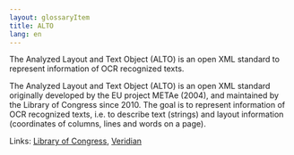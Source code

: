 ```yaml
---
layout: glossaryItem
title: ALTO
lang: en
---
```

The Analyzed Layout and Text Object (ALTO) is an open XML standard to represent information of OCR recognized texts.

<!-- more -->

The Analyzed Layout and Text Object (ALTO) is an open XML standard originally developed by the EU project METAe (2004), and maintained by the Library of Congress since 2010. The goal is to represent information of OCR recognized texts, i.e. to describe text (strings) and layout information (coordinates of columns, lines and words on a page).

Links: [Library of Congress](http://www.loc.gov/standards/alto/), [Veridian](http://www.veridiansoftware.com/knowledge-base/alto-information-sheet/)
